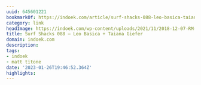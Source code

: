 ```yaml
---
uuid: 645601221
bookmarkOf: https://indoek.com/article/surf-shacks-088-leo-basica-taiana-giefer/
category: link
headImage: https://indoek.com/wp-content/uploads/2021/11/2018-12-07-RM-257.jpg
title: Surf Shacks 088 – Leo Basica + Taiana Giefer
domain: indoek.com
description: 
tags:
- indoek
- matt titone
date: '2023-01-26T19:46:52.364Z'
highlights: 
---
```



